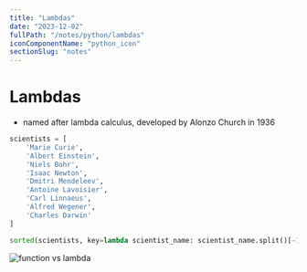 ```yaml
---
title: "Lambdas"
date: "2023-12-02"
fullPath: "/notes/python/lambdas"
iconComponentName: "python_icon"
sectionSlug: "notes"
---
```


# Lambdas

- named after lambda calculus, developed by Alonzo Church in 1936

```python
scientists = [
    'Marie Curie',
    'Albert Einstein',
    'Niels Bohr',
    'Isaac Newton',
    'Dmitri Mendeleev',
    'Antoine Lavoisier',
    'Carl Linnaeus',
    'Alfred Wegener',
    'Charles Darwin'
]

sorted(scientists, key=lambda scientist_name: scientist_name.split()[-1])
```

![`function` vs `lambda`](../src/images/python/function-vs-lambda.png)
